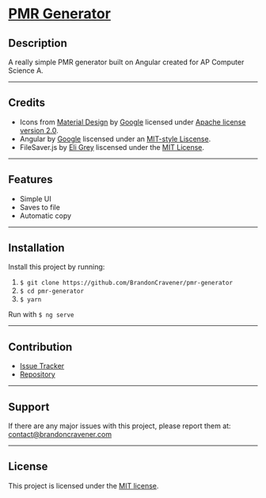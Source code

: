 # [PMR Generator](https://pmr.brandoncravener.com)

## Description

A really simple PMR generator built on Angular created for AP Computer Science A.

---

## Credits

- Icons from [Material Design](https://material.io) by [Google](https://google.com) licensed under [Apache license version 2.0](https://www.apache.org/licenses/LICENSE-2.0.html).
- Angular by [Google](https://google.com) liscensed under an [MIT-style Liscense](https://angular.io/license).
- FileSaver.js by [Eli Grey](https://eligrey.com/) liscensed under the [MIT License](https://github.com/eligrey/FileSaver.js/blob/master/LICENSE.md).

---

## Features

- Simple UI
- Saves to file
- Automatic copy

---

## Installation

Install this project by running:

1. `$ git clone https://github.com/BrandonCravener/pmr-generator`
2. `$ cd pmr-generator`
3. `$ yarn`

Run with `$ ng serve`

---

## Contribution

- [Issue Tracker](https://github.com/BrandonCravener/pmr-generator/issues/new)
- [Repository](https://github.com/BrandonCravener/pmr-generator/tree/develop)

---

## Support

If there are any major issues with this project, please report them at: [contact@brandoncravener.com](mailto:contact@brandoncravener.com)

---

## License

This project is licensed under the [MIT license](https://opensource.org/licenses/MIT).
